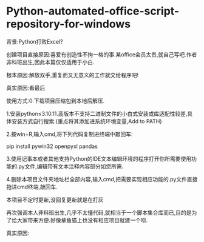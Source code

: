 # Python-automated-office-script-repository-for-windows
背景:Python打败Excel?

创建项目直接原因:喜爱有创造性不拘一格的事.某office会员太贵,就自己写吧.作者非科班出生,因此本篇仅仅适用于小白.

根本原因:解放双手,重复而又无意义的工作就交给程序吧!

真实原因:看最后

使用方式:0.下载项目压缩包到本地后解压.

1.安装python≤3.10.11.高版本不支持二进制文件的小白式安装或库适配性较差,具体安装方式自行搜索.(重点将其添加进系统环境变量,Add to PATH)

2.按win+R,输入cmd,将下列代码复制进终端中敲回车:

pip install pywin32 openpyxl pandas

3.使用记事本或者其他支持Python的IDE文本编辑环境的程序打开你所需要使用功能的.py文件,编辑带有文本注释内容部分如您所需.

4.删除本项目文件夹地址栏全部内容,输入cmd,把需要实现相应功能的.py文件直接拖进cmd终端,敲回车.

本项目不定时更新,没回复更新就是在打灰

再次强调本人非科班出生,几乎不太懂代码,就相当于一个脚本集合库而已,目的是为了给大家带来方便.好像章鱼猫上也没有相应项目就建一个呗.

真实原因:
